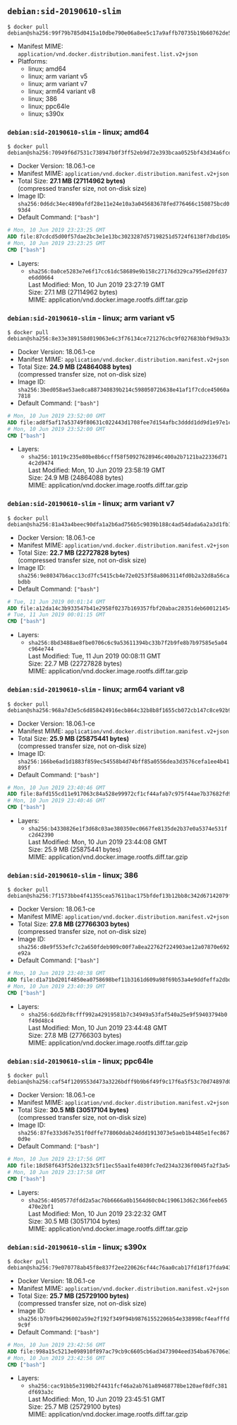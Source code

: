 ## `debian:sid-20190610-slim`

```console
$ docker pull debian@sha256:99f79b785d0415a10dbe790e06a8ee5c17a9affb70735b19b60762de594c20c9
```

-	Manifest MIME: `application/vnd.docker.distribution.manifest.list.v2+json`
-	Platforms:
	-	linux; amd64
	-	linux; arm variant v5
	-	linux; arm variant v7
	-	linux; arm64 variant v8
	-	linux; 386
	-	linux; ppc64le
	-	linux; s390x

### `debian:sid-20190610-slim` - linux; amd64

```console
$ docker pull debian@sha256:70949f6d7531c738947b0f3ff52eb9d72e393bcaa0525bf43d34a6fce2cff0cb
```

-	Docker Version: 18.06.1-ce
-	Manifest MIME: `application/vnd.docker.distribution.manifest.v2+json`
-	Total Size: **27.1 MB (27114962 bytes)**  
	(compressed transfer size, not on-disk size)
-	Image ID: `sha256:0d6dc34ec4890afdf28e11e24e10a3a045683678fed776466c150875bcd093d4`
-	Default Command: `["bash"]`

```dockerfile
# Mon, 10 Jun 2019 23:23:25 GMT
ADD file:87cdcd5d00f57dae2bc3e1e13bc3023287d57198251d5724f6138f7dbd105ebf in / 
# Mon, 10 Jun 2019 23:23:25 GMT
CMD ["bash"]
```

-	Layers:
	-	`sha256:0a0ce5283e7e6f17cc61dc58689e9b158c27176d329ca795ed20fd37e6dd0664`  
		Last Modified: Mon, 10 Jun 2019 23:27:19 GMT  
		Size: 27.1 MB (27114962 bytes)  
		MIME: application/vnd.docker.image.rootfs.diff.tar.gzip

### `debian:sid-20190610-slim` - linux; arm variant v5

```console
$ docker pull debian@sha256:8e33e389158d019063e6c3f76134ce721276cbc9f027683bbf9d9a33d72d9786
```

-	Docker Version: 18.06.1-ce
-	Manifest MIME: `application/vnd.docker.distribution.manifest.v2+json`
-	Total Size: **24.9 MB (24864088 bytes)**  
	(compressed transfer size, not on-disk size)
-	Image ID: `sha256:3bed058ae53ae8ca887340839b214c59805072b638e41af1f7cdce45060a7818`
-	Default Command: `["bash"]`

```dockerfile
# Mon, 10 Jun 2019 23:52:00 GMT
ADD file:ad8f5af17a53749f80631c022443d1708fee7d154afbc3dddd1dd9d1e97e1cd2 in / 
# Mon, 10 Jun 2019 23:52:00 GMT
CMD ["bash"]
```

-	Layers:
	-	`sha256:10119c235e80be8b6ccff58f50927628946c400a2b7121ba22336d714c2d9474`  
		Last Modified: Mon, 10 Jun 2019 23:58:19 GMT  
		Size: 24.9 MB (24864088 bytes)  
		MIME: application/vnd.docker.image.rootfs.diff.tar.gzip

### `debian:sid-20190610-slim` - linux; arm variant v7

```console
$ docker pull debian@sha256:81a43a4beec90dfa1a2b6ad756b5c9039b188c4ad54dada6a2a3d1fb15d9ee80
```

-	Docker Version: 18.06.1-ce
-	Manifest MIME: `application/vnd.docker.distribution.manifest.v2+json`
-	Total Size: **22.7 MB (22727828 bytes)**  
	(compressed transfer size, not on-disk size)
-	Image ID: `sha256:9e80347b6acc13cd7fc5415cb4e72e0253f58a8063114fd0b2a32d8a56cabdbb`
-	Default Command: `["bash"]`

```dockerfile
# Tue, 11 Jun 2019 00:01:14 GMT
ADD file:a12da14c3b933547b41e2958f0237b169357fbf20abac28351deb60012145404 in / 
# Tue, 11 Jun 2019 00:01:15 GMT
CMD ["bash"]
```

-	Layers:
	-	`sha256:8bd3488ae8fbe0706c6c9a53611394bc33b7f2b9fe8b7b97585e5a04c964e744`  
		Last Modified: Tue, 11 Jun 2019 00:08:11 GMT  
		Size: 22.7 MB (22727828 bytes)  
		MIME: application/vnd.docker.image.rootfs.diff.tar.gzip

### `debian:sid-20190610-slim` - linux; arm64 variant v8

```console
$ docker pull debian@sha256:968a7d3e5c6d858424916ecb864c32b8b8f1655cb072cb147c8ce92b98da2f71
```

-	Docker Version: 18.06.1-ce
-	Manifest MIME: `application/vnd.docker.distribution.manifest.v2+json`
-	Total Size: **25.9 MB (25875441 bytes)**  
	(compressed transfer size, not on-disk size)
-	Image ID: `sha256:166be6ad1d1883f859ec54558b4d74bff85a0556dea3d3576cefa1ee4b41895f`
-	Default Command: `["bash"]`

```dockerfile
# Mon, 10 Jun 2019 23:40:46 GMT
ADD file:8afd155cd11e917063c84a528e99972cf1cf44afab7c975f44ae7b37682fd9f2 in / 
# Mon, 10 Jun 2019 23:40:46 GMT
CMD ["bash"]
```

-	Layers:
	-	`sha256:b4330826e1f3d68c03ae380350ec0667fe8135de2b37e0a5374e531fc2d42390`  
		Last Modified: Mon, 10 Jun 2019 23:44:08 GMT  
		Size: 25.9 MB (25875441 bytes)  
		MIME: application/vnd.docker.image.rootfs.diff.tar.gzip

### `debian:sid-20190610-slim` - linux; 386

```console
$ docker pull debian@sha256:7f1573bbe4f41355cea57611bac175bfdef13b12bb8c342d67142079f300a811
```

-	Docker Version: 18.06.1-ce
-	Manifest MIME: `application/vnd.docker.distribution.manifest.v2+json`
-	Total Size: **27.8 MB (27766303 bytes)**  
	(compressed transfer size, not on-disk size)
-	Image ID: `sha256:d8e9f553efc7c2a650fdeb909c00f7a8ea22762f224903ae12a07870e692e92a`
-	Default Command: `["bash"]`

```dockerfile
# Mon, 10 Jun 2019 23:40:38 GMT
ADD file:d1a71bd201f4850ea0758698bef11b3161d609a98f69b53a4e9ddfeffa2dbd16 in / 
# Mon, 10 Jun 2019 23:40:39 GMT
CMD ["bash"]
```

-	Layers:
	-	`sha256:6dd2bf8cfff992a42919581b7c34949a53faf540a25e9f59403794b0f49d48c4`  
		Last Modified: Mon, 10 Jun 2019 23:44:48 GMT  
		Size: 27.8 MB (27766303 bytes)  
		MIME: application/vnd.docker.image.rootfs.diff.tar.gzip

### `debian:sid-20190610-slim` - linux; ppc64le

```console
$ docker pull debian@sha256:caf54f1209553d473a3226bdff9b9b6f49f9c17f6a5f53c70d74897d0b96d2ca
```

-	Docker Version: 18.06.1-ce
-	Manifest MIME: `application/vnd.docker.distribution.manifest.v2+json`
-	Total Size: **30.5 MB (30517104 bytes)**  
	(compressed transfer size, not on-disk size)
-	Image ID: `sha256:87fe333d67e351f0dffe778060dab24ddd1913073e5aeb1b4485e1fec8670d9e`
-	Default Command: `["bash"]`

```dockerfile
# Mon, 10 Jun 2019 23:17:56 GMT
ADD file:18d58f643f52de1323c5f11ec55aa1fe4030fc7ed234a3236f0045fa2f3a54e2 in / 
# Mon, 10 Jun 2019 23:17:58 GMT
CMD ["bash"]
```

-	Layers:
	-	`sha256:4050577dfdd2a5ac76b6666a0b1564d60c04c190613d62c366feeb65470e2bf1`  
		Last Modified: Mon, 10 Jun 2019 23:22:32 GMT  
		Size: 30.5 MB (30517104 bytes)  
		MIME: application/vnd.docker.image.rootfs.diff.tar.gzip

### `debian:sid-20190610-slim` - linux; s390x

```console
$ docker pull debian@sha256:79e070778ab45f8e837f2ee220626cf44c76aa0cab17fd18f17fda9439ff7cef
```

-	Docker Version: 18.06.1-ce
-	Manifest MIME: `application/vnd.docker.distribution.manifest.v2+json`
-	Total Size: **25.7 MB (25729100 bytes)**  
	(compressed transfer size, not on-disk size)
-	Image ID: `sha256:b7b9fb4296002a59e2f192f349f94b98761552206b54e338998cf4eafffd9c9f`
-	Default Command: `["bash"]`

```dockerfile
# Mon, 10 Jun 2019 23:42:56 GMT
ADD file:998a15c5213e098910f897ac79cb9c6605cb6ad3473904eed354ba676706e358 in / 
# Mon, 10 Jun 2019 23:42:56 GMT
CMD ["bash"]
```

-	Layers:
	-	`sha256:cac91bb5e3190b2f4431fcf46a2ab761a89468778be120aef8dfc381df693a3c`  
		Last Modified: Mon, 10 Jun 2019 23:45:51 GMT  
		Size: 25.7 MB (25729100 bytes)  
		MIME: application/vnd.docker.image.rootfs.diff.tar.gzip
